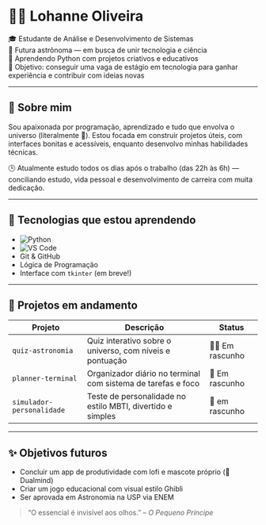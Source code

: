 # 👩‍💻 Lohanne Oliveira

🎓 Estudante de Análise e Desenvolvimento de Sistemas  
🌌 Futura astrônoma — em busca de unir tecnologia e ciência  
🐍 Aprendendo Python com projetos criativos e educativos  
🎯 Objetivo: conseguir uma vaga de estágio em tecnologia para ganhar experiência e contribuir com ideias novas

---

## 🌱 Sobre mim

Sou apaixonada por programação, aprendizado e tudo que envolva o universo (literalmente 🌙). Estou focada em construir projetos úteis, com interfaces bonitas e acessíveis, enquanto desenvolvo minhas habilidades técnicas.

🕒 Atualmente estudo todos os dias após o trabalho (das 22h às 6h) — conciliando estudo, vida pessoal e desenvolvimento de carreira com muita dedicação.

---

## 💼 Tecnologias que estou aprendendo

- ![Python](https://img.shields.io/badge/Python-3776AB?style=for-the-badge&logo=python&logoColor=white)
- ![VS Code](https://img.shields.io/badge/VSCode-007ACC?style=for-the-badge&logo=visual-studio-code&logoColor=white)
- Git & GitHub  
- Lógica de Programação  
- Interface com `tkinter` (em breve!)

---

## 🚧 Projetos em andamento

| Projeto | Descrição | Status |
|--------|-----------|--------|
| `quiz-astronomia` | Quiz interativo sobre o universo, com níveis e pontuação | 👩‍🔬 Em rascunho |
| `planner-terminal` | Organizador diário no terminal com sistema de tarefas e foco | 🧘 Em rascunho |
| `simulador-personalidade` | Teste de personalidade no estilo MBTI, divertido e simples | 🧠 em rascunho |

---

## ✨ Objetivos futuros

- Concluir um app de produtividade com lofi e mascote próprio (🌙 Dualmind)
- Criar um jogo educacional com visual estilo Ghibli
- Ser aprovada em Astronomia na USP via ENEM


> “O essencial é invisível aos olhos.” – *O Pequeno Príncipe*
